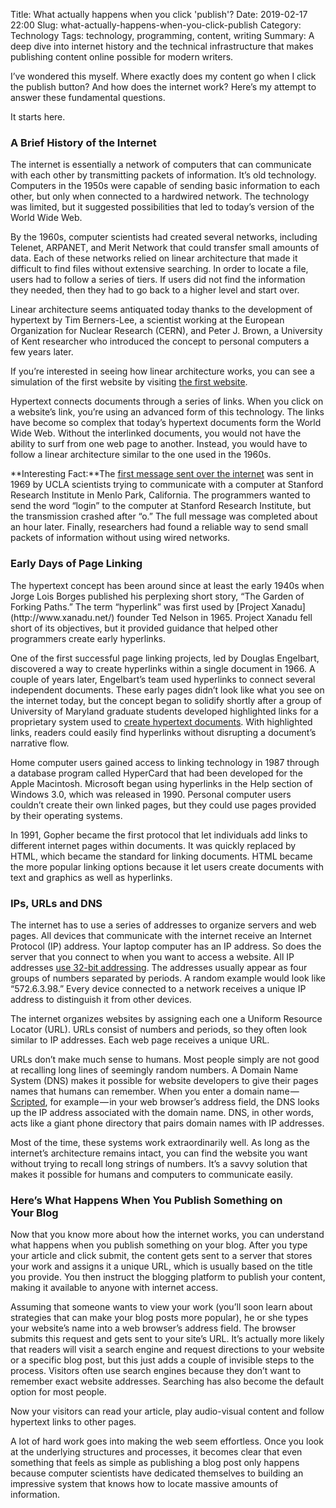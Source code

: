 Title: What actually happens when you click 'publish'?
Date: 2019-02-17 22:00
Slug: what-actually-happens-when-you-click-publish
Category: Technology
Tags: technology, programming, content, writing
Summary: A deep dive into internet history and the technical infrastructure that makes publishing content online possible for modern writers.

I’ve wondered this myself. Where exactly does my content go when I click the publish button? And how does the internet work? Here’s my attempt to answer these fundamental questions.

It starts here.

### A Brief History of the Internet

The internet is essentially a network of computers that can communicate with each other by transmitting packets of information. It’s old technology. Computers in the 1950s were capable of sending basic information to each other, but only when connected to a hardwired network. The technology was limited, but it suggested possibilities that led to today’s version of the World Wide Web.

By the 1960s, computer scientists had created several networks, including Telenet, ARPANET, and Merit Network that could transfer small amounts of data. Each of these networks relied on linear architecture that made it difficult to find files without extensive searching. In order to locate a file, users had to follow a series of tiers. If users did not find the information they needed, then they had to go back to a higher level and start over.

Linear architecture seems antiquated today thanks to the development of hypertext by Tim Berners-Lee, a scientist working at the European Organization for Nuclear Research (CERN), and Peter J. Brown, a University of Kent researcher who introduced the concept to personal computers a few years later.

If you’re interested in seeing how linear architecture works, you can see a simulation of the first website by visiting [the first website](http://info.cern.ch/).

Hypertext connects documents through a series of links. When you click on a website’s link, you’re using an advanced form of this technology. The links have become so complex that today’s hypertext documents form the World Wide Web. Without the interlinked documents, you would not have the ability to surf from one web page to another. Instead, you would have to follow a linear architecture similar to the one used in the 1960s.

**Interesting Fact:**The [first message sent over the internet](http://www.cbsnews.com/news/first-message-sent-over-the-internet-45-years-ago/) was sent in 1969 by UCLA scientists trying to communicate with a computer at Stanford Research Institute in Menlo Park, California. The programmers wanted to send the word “login” to the computer at Stanford Research Institute, but the transmission crashed after “o.” The full message was completed about an hour later. Finally, researchers had found a reliable way to send small packets of information without using wired networks.</pre>

### Early Days of Page Linking

<p>The hypertext concept has been around since at least the early 1940s when Jorge Lois Borges published his perplexing short story, “The Garden of Forking Paths.” The term “hyperlink” was first used by [Project Xanadu](http://www.xanadu.net/) founder Ted Nelson in 1965. Project Xanadu fell short of its objectives, but it provided guidance that helped other programmers create early hyperlinks.

One of the first successful page linking projects, led by Douglas Engelbart, discovered a way to create hyperlinks within a single document in 1966. A couple of years later, Engelbart’s team used hyperlinks to connect several independent documents. These early pages didn’t look like what you see on the internet today, but the concept began to solidify shortly after a group of University of Maryland graduate students developed highlighted links for a proprietary system used to [create hypertext documents](http://www.cs.umd.edu/hcil/pubs/books/hypertext-hands-on.shtml). With highlighted links, readers could easily find hyperlinks without disrupting a document’s narrative flow.

Home computer users gained access to linking technology in 1987 through a database program called HyperCard that had been developed for the Apple Macintosh. Microsoft began using hyperlinks in the Help section of Windows 3.0, which was released in 1990. Personal computer users couldn’t create their own linked pages, but they could use pages provided by their operating systems.

In 1991, Gopher became the first protocol that let individuals add links to different internet pages within documents. It was quickly replaced by HTML, which became the standard for linking documents. HTML became the more popular linking options because it let users create documents with text and graphics as well as hyperlinks.

### IPs, URLs and DNS

The internet has to use a series of addresses to organize servers and web pages. All devices that communicate with the internet receive an Internet Protocol (IP) address. Your laptop computer has an IP address. So does the server that you connect to when you want to access a website. All IP addresses [use 32-bit addressing](http://searchnetworking.techtarget.com/definition/32-bit-IP-addressing). The addresses usually appear as four groups of numbers separated by periods. A random example would look like “572.6.3.98.” Every device connected to a network receives a unique IP address to distinguish it from other devices.

The internet organizes websites by assigning each one a Uniform Resource Locator (URL). URLs consist of numbers and periods, so they often look similar to IP addresses. Each web page receives a unique URL.

URLs don’t make much sense to humans. Most people simply are not good at recalling long lines of seemingly random numbers. A Domain Name System (DNS) makes it possible for website developers to give their pages names that humans can remember. When you enter a domain name — [Scripted](https://www.scripted.com/), for example — in your web browser’s address field, the DNS looks up the IP address associated with the domain name. DNS, in other words, acts like a giant phone directory that pairs domain names with IP addresses.

Most of the time, these systems work extraordinarily well. As long as the internet’s architecture remains intact, you can find the website you want without trying to recall long strings of numbers. It’s a savvy solution that makes it possible for humans and computers to communicate easily.

### Here’s What Happens When You Publish Something on Your Blog

Now that you know more about how the internet works, you can understand what happens when you publish something on your blog. After you type your article and click submit, the content gets sent to a server that stores your work and assigns it a unique URL, which is usually based on the title you provide. You then instruct the blogging platform to publish your content, making it available to anyone with internet access.

Assuming that someone wants to view your work (you’ll soon learn about strategies that can make your blog posts more popular), he or she types your website’s name into a web browser’s address field. The browser submits this request and gets sent to your site’s URL. It’s actually more likely that readers will visit a search engine and request directions to your website or a specific blog post, but this just adds a couple of invisible steps to the process. Visitors often use search engines because they don’t want to remember exact website addresses. Searching has also become the default option for most people.

Now your visitors can read your article, play audio-visual content and follow hypertext links to other pages.

A lot of hard work goes into making the web seem effortless. Once you look at the underlying structures and processes, it becomes clear that even something that feels as simple as publishing a blog post only happens because computer scientists have dedicated themselves to building an impressive system that knows how to locate massive amounts of information.